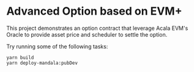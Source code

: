 # Advanced Option based on EVM+

This project demonstrates an option contract that leverage Acala EVM's Oracle to provide asset price and scheduler to settle the option.

Try running some of the following tasks:

```shell
yarn build
yarn deploy-mandala:pubDev
```

